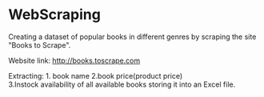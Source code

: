# WebScraping

Creating a dataset of popular books in different genres by scraping the site "Books to Scrape".

Website link: http://books.toscrape.com

Extracting: 1. book name
            2.book price(product price)  
            3.Instock availability of all available books 
   storing it into an Excel file.
